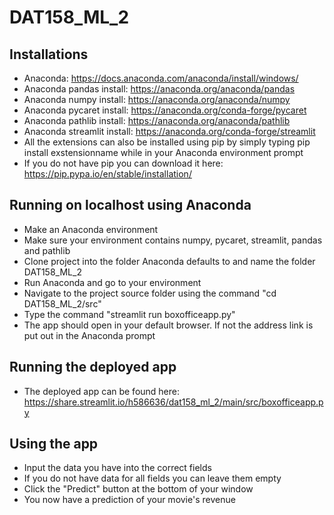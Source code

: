 # DAT158_ML_2

## Installations
- Anaconda: https://docs.anaconda.com/anaconda/install/windows/
- Anaconda pandas install: https://anaconda.org/anaconda/pandas
- Anaconda numpy install: https://anaconda.org/anaconda/numpy
- Anaconda pycaret install: https://anaconda.org/conda-forge/pycaret
- Anaconda pathlib install: https://anaconda.org/anaconda/pathlib
- Anaconda streamlit install: https://anaconda.org/conda-forge/streamlit
- All the extensions can also be installed using pip by simply typing pip install exstensionname while in your Anaconda environment prompt
- If you do not have pip you can download it here: https://pip.pypa.io/en/stable/installation/

## Running on localhost using Anaconda
- Make an Anaconda environment
- Make sure your environment contains numpy, pycaret, streamlit, pandas and pathlib
- Clone project into the folder Anaconda defaults to and name the folder DAT158_ML_2
- Run Anaconda and go to your environment
- Navigate to the project source folder using the command "cd DAT158_ML_2/src"
- Type the command "streamlit run boxofficeapp.py"
- The app should open in your default browser. If not the address link is put out in the Anaconda prompt

## Running the deployed app
- The deployed app can be found here: https://share.streamlit.io/h586636/dat158_ml_2/main/src/boxofficeapp.py

## Using the app
- Input the data you have into the correct fields
- If you do not have data for all fields you can leave them empty
- Click the "Predict" button at the bottom of your window
- You now have a prediction of your movie's revenue
